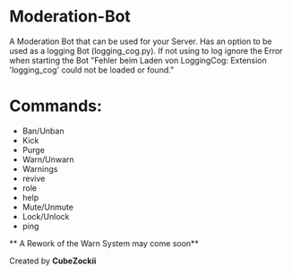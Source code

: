 # Moderation-Bot

A Moderation Bot that can be used for your Server.
Has an option to be used as a logging Bot (logging_cog.py). If not using to log ignore the Error when starting the Bot "Fehler beim Laden von LoggingCog: Extension 'logging_cog' could not be loaded or found."

# Commands: 

- Ban/Unban
- Kick
- Purge
- Warn/Unwarn
- Warnings
- revive
- role
- help
- Mute/Unmute
- Lock/Unlock
- ping 

** A Rework of the Warn System may come soon**

Created by **CubeZockii**
